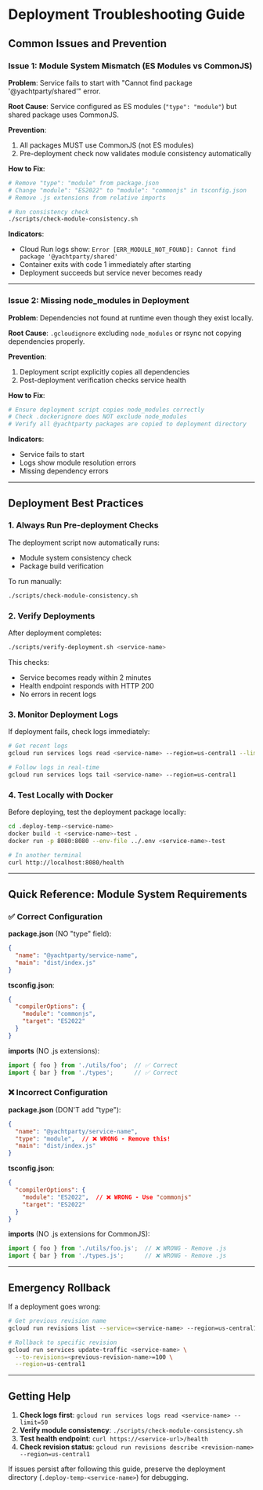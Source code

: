 # Deployment Troubleshooting Guide

## Common Issues and Prevention

### Issue 1: Module System Mismatch (ES Modules vs CommonJS)

**Problem**: Service fails to start with "Cannot find package '@yachtparty/shared'" error.

**Root Cause**: Service configured as ES modules (`"type": "module"`) but shared package uses CommonJS.

**Prevention**:
1. All packages MUST use CommonJS (not ES modules)
2. Pre-deployment check now validates module consistency automatically

**How to Fix**:
```bash
# Remove "type": "module" from package.json
# Change "module": "ES2022" to "module": "commonjs" in tsconfig.json
# Remove .js extensions from relative imports

# Run consistency check
./scripts/check-module-consistency.sh
```

**Indicators**:
- Cloud Run logs show: `Error [ERR_MODULE_NOT_FOUND]: Cannot find package '@yachtparty/shared'`
- Container exits with code 1 immediately after starting
- Deployment succeeds but service never becomes ready

---

### Issue 2: Missing node_modules in Deployment

**Problem**: Dependencies not found at runtime even though they exist locally.

**Root Cause**: `.gcloudignore` excluding `node_modules` or rsync not copying dependencies properly.

**Prevention**:
1. Deployment script explicitly copies all dependencies
2. Post-deployment verification checks service health

**How to Fix**:
```bash
# Ensure deployment script copies node_modules correctly
# Check .dockerignore does NOT exclude node_modules
# Verify all @yachtparty packages are copied to deployment directory
```

**Indicators**:
- Service fails to start
- Logs show module resolution errors
- Missing dependency errors

---

## Deployment Best Practices

### 1. Always Run Pre-deployment Checks

The deployment script now automatically runs:
- Module system consistency check
- Package build verification

To run manually:
```bash
./scripts/check-module-consistency.sh
```

### 2. Verify Deployments

After deployment completes:
```bash
./scripts/verify-deployment.sh <service-name>
```

This checks:
- Service becomes ready within 2 minutes
- Health endpoint responds with HTTP 200
- No errors in recent logs

### 3. Monitor Deployment Logs

If deployment fails, check logs immediately:
```bash
# Get recent logs
gcloud run services logs read <service-name> --region=us-central1 --limit=50

# Follow logs in real-time
gcloud run services logs tail <service-name> --region=us-central1
```

### 4. Test Locally with Docker

Before deploying, test the deployment package locally:
```bash
cd .deploy-temp-<service-name>
docker build -t <service-name>-test .
docker run -p 8080:8080 --env-file ../.env <service-name>-test

# In another terminal
curl http://localhost:8080/health
```

---

## Quick Reference: Module System Requirements

### ✅ Correct Configuration

**package.json** (NO "type" field):
```json
{
  "name": "@yachtparty/service-name",
  "main": "dist/index.js"
}
```

**tsconfig.json**:
```json
{
  "compilerOptions": {
    "module": "commonjs",
    "target": "ES2022"
  }
}
```

**imports** (NO .js extensions):
```typescript
import { foo } from './utils/foo';  // ✅ Correct
import { bar } from './types';      // ✅ Correct
```

### ❌ Incorrect Configuration

**package.json** (DON'T add "type"):
```json
{
  "name": "@yachtparty/service-name",
  "type": "module",  // ❌ WRONG - Remove this!
  "main": "dist/index.js"
}
```

**tsconfig.json**:
```json
{
  "compilerOptions": {
    "module": "ES2022",  // ❌ WRONG - Use "commonjs"
    "target": "ES2022"
  }
}
```

**imports** (NO .js extensions for CommonJS):
```typescript
import { foo } from './utils/foo.js';  // ❌ WRONG - Remove .js
import { bar } from './types.js';      // ❌ WRONG - Remove .js
```

---

## Emergency Rollback

If a deployment goes wrong:

```bash
# Get previous revision name
gcloud run revisions list --service=<service-name> --region=us-central1

# Rollback to specific revision
gcloud run services update-traffic <service-name> \
  --to-revisions=<previous-revision-name>=100 \
  --region=us-central1
```

---

## Getting Help

1. **Check logs first**: `gcloud run services logs read <service-name> --limit=50`
2. **Verify module consistency**: `./scripts/check-module-consistency.sh`
3. **Test health endpoint**: `curl https://<service-url>/health`
4. **Check revision status**: `gcloud run revisions describe <revision-name> --region=us-central1`

If issues persist after following this guide, preserve the deployment directory (`.deploy-temp-<service-name>`) for debugging.
